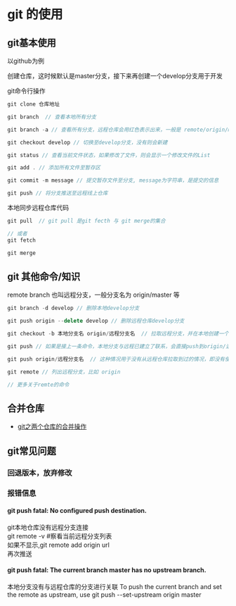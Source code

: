 # git 的使用

## git基本使用

以github为例

创建仓库，这时候默认是master分支，接下来再创建一个develop分支用于开发

git命令行操作

```js
git clone 仓库地址

git branch  // 查看本地所有分支

git branch -a // 查看所有分支，远程仓库会用红色表示出来，一般是 remote/origin/master

git checkout develop // 切换至develop分支，没有则会新建

git status // 查看当前文件状态，如果修改了文件，则会显示一个修改文件的List

git add . // 添加所有文件至暂存区

git commit -m message // 提交暂存文件至分支, message为字符串，是提交的信息

git push // 将分支推送至远程线上仓库
```

本地同步远程仓库代码

```js
git pull  // git pull 是git fecth 与 git merge的集合

// 或者
git fetch

git merge
```

## git 其他命令/知识

remote branch 也叫远程分支，一般分支名为 origin/master 等

```js
git branch -d develop // 删除本地develop分支

git push origin --delete develop // 删除远程仓库develop分支

git checkout -b 本地分支名 origin/远程分支名  // 拉取远程分支，并在本地创建一个与远程分支名字一样的分支

git push // 如果是接上一条命令，本地分支与远程已建立了联系，会直接push到origin/远程分支

git push origin/远程分支名  // 这种情况用于没有从远程仓库拉取到过的情况，即没有使用过 git checkout -b 本地分支名 origin/远程分支名 命令

git remote // 列出远程分支，比如 origin

// 更多关于remte的命令
```

## 合并仓库
- [git之两个仓库的合并操作](https://www.jianshu.com/p/42a10bbfbf97)

## git常见问题

### 回退版本，放弃修改

### 报错信息
#### git push fatal: No configured push destination.
git本地仓库没有远程分支连接  
git remote -v #察看当前远程分支列表  
如果不显示,git remote add origin url  
再次推送  

#### git push fatal: The current branch master has no upstream branch.
本地分支没有与远程仓库的分支进行关联
To push the current branch and set the remote as upstream, use git push --set-upstream origin master
